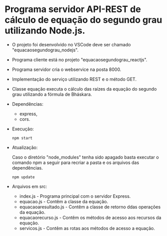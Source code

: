 # Programa servidor API-REST de cálculo de equação do segundo grau utilizando Node.js.

- O projeto foi desenvolvido no VSCode deve ser chamado "equacaosegundograu_nodejs".
- Programa cliente está no projeto "equacaosegundograu_reactjs".
- Programa servidor cria o webservice na posta 8000.
- Implementação do serviço utilizando REST e o método GET.
- Classe equação executa o cálculo das raízes da equação do segundo grau utilizando a fórmula de Bháskara.

- Dependências:    
    - express,
    - cors.

- Execução:    
   <pre><code>npm start</code></pre>
   
- Atualização:

   Caso o diretório "node_modules" tenha sido apagado basta executar o comando npm a seguir para recriar a pasta e os arquivos das dependências.
   <pre><code>npm update</code></pre> 
   
- Arquivos em src:
    - index.js - Programa principal com o servidor Express.
    - equacao.js - Contêm a classe da equação.
    - equacaoaresultado.js - Contêm a classe de retorno ddas operações da equação.
    - equacaorecurso.js - Contêm os métodos de acesso aos recursos da equação.
    - servicos.js - Contêm as rotas aos métodos de acesso a equação.